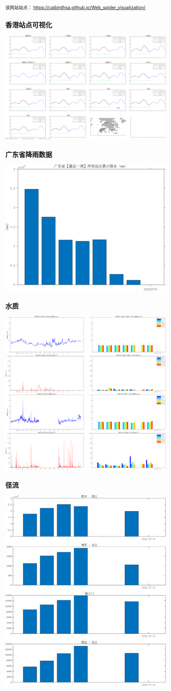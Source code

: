 该网站站点：
https://caibirdhsa.github.io/Web_spider_visualization/

## 香港站点可视化

![hk](./20220710/20220710.png)

## 广东省降雨数据
![GD-rain](./20220710/20220710_Rain.png)

## 水质
![博罗](./20220710/博罗城下(新角)20220710.png)
![珠海大桥](./20220710/珠海大桥20220710.png)

## 径流
![径流](./20220710/PRE_runoff_20220710.png)
